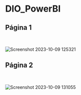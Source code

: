 # DIO_PowerBI

<h2>Página 1</h2><br>

![Screenshot 2023-10-09 125321](https://github.com/motielk/DIO_PowerBI/assets/49123696/d2d68921-9f3c-4a69-83ff-687441b2053c)

<h2>Página 2</h2><br>

![Screenshot 2023-10-09 131055](https://github.com/motielk/DIO_PowerBI/assets/49123696/3b4acc5f-442f-4ca3-b436-b746ce1aa478)
